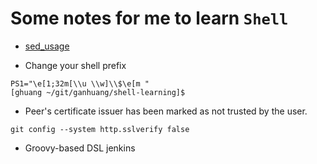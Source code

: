 # Some notes for me to learn `Shell`

- [sed_usage](sed_usage.md)

- Change your shell prefix

```
PS1="\e[1;32m[\\u \\w]\\$\e[m "
[ghuang ~/git/ganhuang/shell-learning]$
```
- Peer's certificate issuer has been marked as not trusted by the user.

```
git config --system http.sslverify false
```
- Groovy-based DSL jenkins
